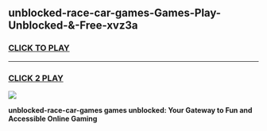 
## unblocked-race-car-games-Games-Play-Unblocked-&-Free-xvz3a
<h3>
<a href="https://premium76.site?title=unblocked-race-car-games&ref=24A">CLICK TO PLAY</a></h3>
<hr>

<h3>
<a href="https://premium76.site?title=unblocked-race-car-games&ref=24A">CLICK 2 PLAY</a>
  
</h3>

<a href="https://premium76.site?title=unblocked-race-car-games&ref=24A"><img src="https://clearcache.store/games.png"></a>


**unblocked-race-car-games games unblocked: Your Gateway to Fun and Accessible Online Gaming**
